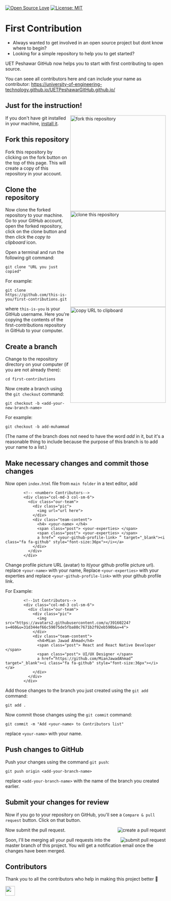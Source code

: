 [![Open Source Love](https://badges.frapsoft.com/os/v1/open-source.svg?v=103)](https://github.com/ellerbrock/open-source-badges/)
[![License: MIT](https://img.shields.io/badge/License-MIT-green.svg)](https://opensource.org/licenses/MIT)

# First Contribution

- Always wanted to get involved in an open source project but dont know where to begin?
- Looking for a simple repository to help you to get started?

UET Peshawar GitHub now helps you to start with first contributing to open source.

You can seee all contributors here and can include your name as contributor:
https://university-of-engineering-technology.github.io/UETPeshawarGitHub.github.io/

## Just for the instruction!

<img align="right" width="300" src="assets/fork.png" alt="fork this repository" />

If you don't have git installed in your machine, [install it](https://help.github.com/articles/set-up-git/).

## Fork this repository

Fork this repository by clicking on the fork button on the top of this page.
This will create a copy of this repository in your account.

## Clone the repository

<img align="right" width="300" src="assets/clone.png" alt="clone this repository" />

Now clone the forked repository to your machine. Go to your GitHub account, open the forked repository, click on the clone button and then click the _copy to clipboard_ icon.

Open a terminal and run the following git command:

```
git clone "URL you just copied"
```

<img align="right" width="300" src="assets/copy-to-clipboard.png" alt="copy URL to clipboard" />

For example:

```
git clone https://github.com/this-is-you/first-contributions.git
```

where `this-is-you` is your GitHub username. Here you're copying the contents of the first-contributions repository in GitHub to your computer.

## Create a branch

Change to the repository directory on your computer (if you are not already there):

```
cd first-contributions
```

Now create a branch using the `git checkout` command:

```
git checkout -b <add-your-new-branch-name>
```

For example:

```
git checkout -b add-muhammad
```

(The name of the branch does not need to have the word _add_ in it, but it's a reasonable thing to include because the purpose of this branch is to add your name to a list.)

## Make necessary changes and commit those changes

Now open `index.html` file from `main folder` in a text editor, add

```
        <!-- <number> Contributors-->
        <div class="col-md-3 col-sm-6">
          <div class="our-team">
            <div class="pic">
              <img url="url here">
            </div>
            <div class="team-content">
              <h4> <your-name> </h4>
              <span class="post"> <your-experties> </span>
              <span class="post"> <your-experties> </span>
              a href=” <your-github-profile-link> ” target="_blank"><i class="fa fa-github" style="font-size:36px"></i></a>
            </div>
          </div>
        </div>
```

 Change profile picture URL (avatar) to it(your github profile picture url). replace `<your-name>` with your name, Replace `<your-experties>` with your experties and replace
 `<your-github-profile-link>` with your github profile link.

 For Example:

```
        <!--1st Contributors-->
        <div class="col-md-3 col-sm-6">
          <div class="our-team">
            <div class="pic">
              <img src="https://avatars2.githubusercontent.com/u/39160224?s=460&u=31d344ef66c59075de5fba80c7671b2f92eb590b&v=4">
            </div>
            <div class="team-content">
              <h4>Mian Jawad Ahmad</h4>
              <span class="post"> React and React Native Developer </span>
              <span class="post"> UI/UX Designer </span>
              a href=”https://github.com/MianJawadAhmad” target="_blank"><i class="fa fa-github" style="font-size:36px"></i></a>
            </div>
          </div>
        </div>
```

Add those changes to the branch you just created using the `git add` command:

```
git add .
```

Now commit those changes using the `git commit` command:

```
git commit -m "Add <your-name> to Contributors list"
```

replace `<your-name>` with your name.

## Push changes to GitHub

Push your changes using the command `git push`:

```
git push origin <add-your-branch-name>
```

replace `<add-your-branch-name>` with the name of the branch you created earlier.

## Submit your changes for review

Now if you go to your repository on GitHub, you'll see a `Compare & pull request` button. Click on that button.

<img style="float: right;" src="assets/compare-and-pull.png" alt="create a pull request" />

Now submit the pull request.

<img style="float: right;" src="assets/submit-pull-request.png" alt="submit pull request" />

Soon, I'll be merging all your pull requests into the master branch of this project. You will get a notification email once the changes have been merged.

## Contributors

Thank you to all the contributors who help in making this project better :raised_hands:

<a href="https://github.com/MianJawadAhmad"><img src="https://github.com/MianJawadAhmad.png" width="30" /></a>
